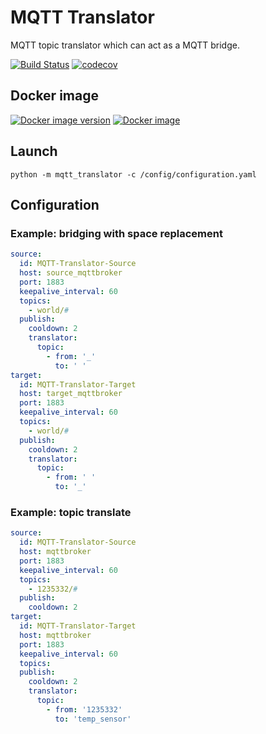 # MQTT Translator

MQTT topic translator which can act as a MQTT bridge.

[![Build Status](https://travis-ci.com/mrtncls/mqtt-translator.svg?branch=master)](https://travis-ci.com/mrtncls/mqtt-translator)
[![codecov](https://codecov.io/gh/mrtncls/mqtt-translator/branch/master/graph/badge.svg)](https://codecov.io/gh/mrtncls/mqtt-translator)

## Docker image

[![Docker image version](https://images.microbadger.com/badges/version/mrtncls/mqtt-translator.svg)](https://hub.docker.com/r/mrtncls/mqtt-translator)
[![Docker image](https://images.microbadger.com/badges/image/mrtncls/mqtt-translator.svg)](https://hub.docker.com/r/mrtncls/mqtt-translator)

## Launch

```
python -m mqtt_translator -c /config/configuration.yaml
```

## Configuration

### Example: bridging with space replacement

```yaml
source:
  id: MQTT-Translator-Source
  host: source_mqttbroker
  port: 1883
  keepalive_interval: 60
  topics:
    - world/#
  publish:
    cooldown: 2
    translator:
      topic:
        - from: '_' 
          to: ' '
target:
  id: MQTT-Translator-Target
  host: target_mqttbroker
  port: 1883
  keepalive_interval: 60
  topics:
    - world/#
  publish:
    cooldown: 2
    translator:
      topic:
        - from: ' ' 
          to: '_'
```

### Example: topic translate

```yaml
source:
  id: MQTT-Translator-Source
  host: mqttbroker
  port: 1883
  keepalive_interval: 60
  topics:
    - 1235332/#
  publish:
    cooldown: 2
target:
  id: MQTT-Translator-Target
  host: mqttbroker
  port: 1883
  keepalive_interval: 60
  topics:
  publish:
    cooldown: 2
    translator:
      topic:
        - from: '1235332' 
          to: 'temp_sensor'
```
